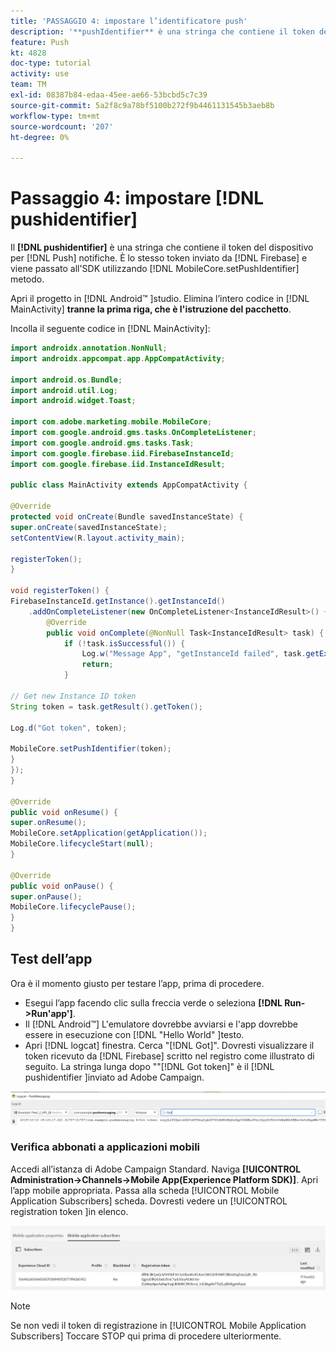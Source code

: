 ```yaml
---
title: 'PASSAGGIO 4: impostare l’identificatore push'
description: '**pushIdentifier** è una stringa che contiene il token del dispositivo per le notifiche push. È lo stesso token inviato da Firebase e passato all''SDK utilizzando il metodo MobileCore.setPushIdentifier.'
feature: Push
kt: 4828
doc-type: tutorial
activity: use
team: TM
exl-id: 08387b84-edaa-45ee-ae66-53bcbd5c7c39
source-git-commit: 5a2f8c9a78bf5100b272f9b4461131545b3aeb8b
workflow-type: tm+mt
source-wordcount: '207'
ht-degree: 0%

---
```


# Passaggio 4: impostare [!DNL pushidentifier]

Il **[!DNL pushidentifier]** è una stringa che contiene il token del dispositivo per [!DNL Push] notifiche. È lo stesso token inviato da [!DNL Firebase] e viene passato all&#39;SDK utilizzando [!DNL MobileCore.setPushIdentifier] metodo.

Apri il progetto in [!DNL Android™ ]studio. Elimina l’intero codice in [!DNL MainActivity] **tranne la prima riga, che è l&#39;istruzione del pacchetto**.

Incolla il seguente codice in [!DNL MainActivity]:

<!--
Removed `{.line-numbers}` below
-->

```java
import androidx.annotation.NonNull;
import androidx.appcompat.app.AppCompatActivity;

import android.os.Bundle;
import android.util.Log;
import android.widget.Toast;

import com.adobe.marketing.mobile.MobileCore;
import com.google.android.gms.tasks.OnCompleteListener;
import com.google.android.gms.tasks.Task;
import com.google.firebase.iid.FirebaseInstanceId;
import com.google.firebase.iid.InstanceIdResult;

public class MainActivity extends AppCompatActivity {

@Override
protected void onCreate(Bundle savedInstanceState) {
super.onCreate(savedInstanceState);
setContentView(R.layout.activity_main);

registerToken();
}

void registerToken() {
FirebaseInstanceId.getInstance().getInstanceId()
    .addOnCompleteListener(new OnCompleteListener<InstanceIdResult>() {
        @Override
        public void onComplete(@NonNull Task<InstanceIdResult> task) {
            if (!task.isSuccessful()) {
                Log.w("Message App", "getInstanceId failed", task.getException());
                return;
            }

// Get new Instance ID token
String token = task.getResult().getToken();

Log.d("Got token", token);

MobileCore.setPushIdentifier(token);
}
});
}

@Override
public void onResume() {
super.onResume();
MobileCore.setApplication(getApplication());
MobileCore.lifecycleStart(null);
}

@Override
public void onPause() {
super.onPause();
MobileCore.lifecyclePause();
}
}
```

## Test dell’app

Ora è il momento giusto per testare l’app, prima di procedere.

* Esegui l’app facendo clic sulla freccia verde o seleziona **[!DNL Run->Run'app']**.
* Il [!DNL Android™] L&#39;emulatore dovrebbe avviarsi e l&#39;app dovrebbe essere in esecuzione con [!DNL "Hello World" ]testo.
* Apri [!DNL logcat] finestra. Cerca &quot;[!DNL Got]&quot;. Dovresti visualizzare il token ricevuto da [!DNL Firebase] scritto nel registro come illustrato di seguito. La stringa lunga dopo &quot;&quot;[!DNL Got token]&quot; è il [!DNL pushidentifier ]inviato ad Adobe Campaign.

![logcat-token](assets/logcat-got-token.PNG)

### Verifica abbonati a applicazioni mobili

Accedi all’istanza di Adobe Campaign Standard.
Naviga **[!UICONTROL Administration->Channels->Mobile App(Experience Platform SDK)]**. Apri l’app mobile appropriata. Passa alla scheda [!UICONTROL Mobile Application Subscribers] scheda. Dovresti vedere un [!UICONTROL registration token ]in elenco.

![abbonati a app mobili](assets/mobile-application-subscribers.PNG)

>[!NOTE]
>
>Se non vedi il token di registrazione in [!UICONTROL Mobile Application Subscribers] Toccare STOP qui prima di procedere ulteriormente.
